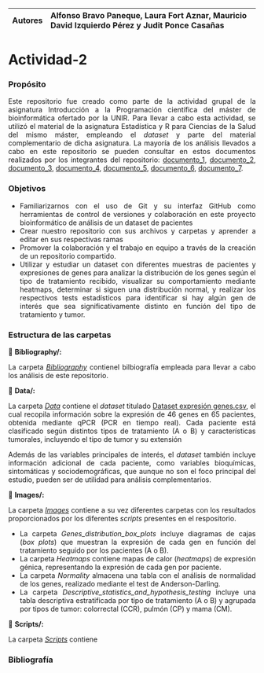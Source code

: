 
| Autores | Alfonso Bravo Paneque, Laura Fort Aznar, Mauricio David Izquierdo Pérez y Judit Ponce Casañas|
:--------------------------------------------------------------------------------------------------------|:-

# **Actividad-2**

### **Propósito**

<div align="justify">
  
Este repositorio fue creado como parte de la actividad grupal de la asignatura Introducción a la Programación científica del máster de bioinformática ofertado por la UNIR. Para llevar a cabo esta actividad, se utilizó el material de la asignatura Estadística y R para Ciencias de la Salud del mismo máster, empleando el *dataset* y parte del material complementario de dicha asignatura. La mayoría de los análisis llevados a cabo en este repositorio se pueden consultar en estos documentos realizados por los integrantes del repositorio: [documento_1](https://www.dropbox.com/scl/fi/1moktcqw9vqmbzwtumz8x/Actividad_1-Bravo-Paneque-Alfonso.html?rlkey=h58416u2guqwcdw3108sx4f65&st=bfr0568z&dl=0), [documento_2](https://www.dropbox.com/scl/fi/oejgl0itbulhgmjtixd0g/Actividad_2-Bravo_Paneque_Alfonso.html?rlkey=l8ul2ubrkb08l6pll03yozs91&st=lfl8txxi&dl=0), [documento_3](https://www.dropbox.com/scl/fi/rgc7ngwyvjv315mke7pwo/Ponce_Casa-as_Judit_Act1.html?rlkey=xf9kgvtttifooc9a9jrqlf8uy&st=z7z1o7an&dl=0), [documento_4](https://www.dropbox.com/scl/fi/9nfvzjerkbv9mtlz2qyaf/Ponce_Casa-as_Judit_Actividad2.html?rlkey=ztbcklcg2w849ryxp7o6qf0zr&st=40uofzhw&dl=0), [documento_5](https://www.dropbox.com/scl/fi/ji7fre8wgndgdroldteqb/Actividad1_MauricioIzquierdo.html?rlkey=j8v621onlnc7t3qxab8pbxduv&st=uzoiqg34&dl=0), [documento_6](https://www.dropbox.com/scl/fi/2mbuclb03hiqx3p867dyi/Actividad2_Mauricio-Izquierdo.html?rlkey=iwe9q1nwekxjzlpy9aoxmn83t&st=k94g5gm2&dl=0), [documento_7](https://www.dropbox.com/scl/fi/i2kb943k2r39elq47g9l9/mubio02_act1_laurafort.html?rlkey=ladjz52tj0gklpcg19niz0bei&st=jpy0ub6h&dl=0).

</div>


### **Objetivos**

<div align="justify">

- Familiarizarnos con el uso de Git y su interfaz GitHub como herramientas de control de versiones y colaboración en este proyecto bioinformático de análisis de un dataset de pacientes
- Crear nuestro repositorio con sus archivos y carpetas y aprender a editar en sus respectivas ramas
- Promover la colaboración y el trabajo en equipo a través de la creación de un repositorio compartido.
- Utilizar y estudiar un dataset con diferentes muestras de pacientes y expresiones de genes para analizar la distribución de los genes según el tipo de tratamiento recibido, visualizar su comportamiento mediante heatmaps, determinar si siguen una distribución normal, y realizar los respectivos tests estadísticos para identificar si hay algún gen de interés que sea significativamente distinto en función del tipo de tratamiento y tumor. 

</div>


### **Estructura de las carpetas**

📁 **Bibliography/:**

<div align="justify">

La carpeta [*Bibliography*](https://github.com/AlfonsoBravoPaneque/Actividad-2/tree/main/Bibliography) contienel bilbiografía empleada para llevar a cabo los análisis de este repositorio.

</div>

📁 **Data/:**

<div align="justify">

La carpeta [*Data*](https://github.com/AlfonsoBravoPaneque/Actividad-2/tree/main/Data) contiene el *dataset* titulado [Dataset expresión genes.csv](https://github.com/AlfonsoBravoPaneque/Actividad-2/blob/main/Data/Dataset%20expresi%C3%B3n%20genes.csv), el cual recopila información sobre la expresión de 46 genes en 65 pacientes, obtenida mediante qPCR (PCR en tiempo real). Cada paciente está clasificado según distintos tipos de tratamiento (A o B) y características tumorales, incluyendo el tipo de tumor y su extensión

Además de las variables principales de interés, el *dataset* también incluye información adicional de cada paciente, como variables bioquímicas, sintomáticas y sociodemográficas, que aunque no son el foco principal del estudio, pueden ser de utilidad para análisis complementarios.

</div>


📁 **Images/:**

<div align="justify">

La carpeta [*Images*](https://github.com/AlfonsoBravoPaneque/Actividad-2/tree/main/Images) contiene a su vez diferentes carpetas con los resultados proporcionados por los diferentes *scripts* presentes en el respositorio.

-  La carpeta *Genes_distribution_box_plots* incluye diagramas de cajas (*box plots*) que muestran la expresión de cada gen en función del tratamiento seguido por los pacientes (A o B).
-  La carpeta *Heatmaps* contiene mapas de calor (*heatmaps*) de expresión génica, representando la expresión de cada gen por paciente.
-  La carpeta *Normality* almacena una tabla con el análisis de normalidad de los genes, realizado mediante el test de Anderson-Darling.
-  La carpeta *Descriptive_statistics_and_hypothesis_testing* incluye una tabla descriptiva estratificada por tipo de tratamiento (A o B) y agrupada por tipos de tumor: colorrectal (CCR), pulmón (CP) y mama (CM).

</div>

📁 **Scripts/:**

<div align="justify">

La carpeta [*Scripts*](https://github.com/AlfonsoBravoPaneque/Actividad-2/tree/main/Scripts) contiene

### **Bibliografía**





